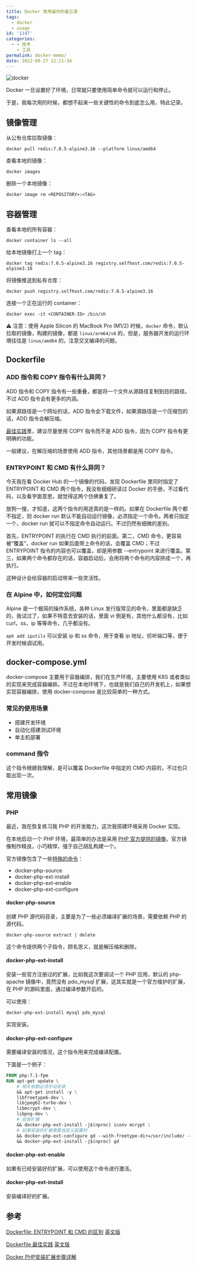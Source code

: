 ```yaml
---
title: Docker 常用操作的备忘录
tags:
  - docker
  - usage
id: '1147'
categories:
  - - 技术
    - 工具
permalink: docker-memo/
date: 2022-09-27 12:21:34
---
```


![docker](../images/2022/09/dockerlabs.jpeg)

Docker 一旦设置好了环境，日常就只要使用简单命令就可以运行和停止。

于是，我每次用的时候，都想不起来一些关键性的命令到底怎么用，特此记录。

<!--more-->

## 镜像管理

从公有仓库拉取镜像：

```shell
docker pull redis:7.0.5-alpine3.16 --platform linux/amd64
```

查看本地的镜像：

```shell
docker images
```

删除一个本地镜像：

```shell
docker image rm <REPOSITORY>:<TAG>
```

## 容器管理

查看本地的所有容器：

```shell
docker container ls --all
```

给本地镜像打上一个 tag：

```shell
docker tag redis:7.0.5-alpine3.16 registry.selfhost.com/redis:7.0.5-alpine3.16
```

将镜像推送到私有仓库：

```shell
docker push registry.selfhost.com/redis:7.0.5-alpine3.16
```

连接一个正在运行的 container：

```shell
docker exec -it <CONTAINER-ID> /bin/sh
```

⚠️ 注意：使用 Apple Silicon 的 MacBook Pro (M1/2) 时候，`docker` 命令，默认拉取的镜像，构建的镜像，都是 `linux/arm64/v8` 的，但是，服务器开发的运行环境往往是 `linux/amd64` 的，注意交叉编译的问题。

## Dockerfile

### ADD 指令和 COPY 指令有什么异同？

ADD 指令和 COPY 指令有一些重叠，都是将一个文件从源路径复制到目的路径。不过 ADD 指令会有更多的内涵。

如果源路径是一个网址的话，ADD 指令会下载文件，如果源路径是一个压缩包的话，ADD 指令会解压缩。

[最佳实践](https://docs.docker.com/develop/develop-images/dockerfile_best-practices/)里，建议尽量使用 COPY 指令而不是 ADD 指令，因为 COPY 指令有更明确的功能。

一般建议，在解压缩的场景使用 ADD 指令，其他场景都是用 COPY 指令。

### ENTRYPOINT 和 CMD 有什么异同？

今天我在看 Docker Hub 的一个镜像的代码，发现 Dockerfile 里同时指定了 ENTRYPOINT 和 CMD 两个指令，我没有细细研读过 Docker 的手册，不过看代码，以及看字面意思，就觉得这两个仿佛重复了。

放狗一搜，才知道，这两个指令的用途真的是一样的。如果在 Dockerfile 两个都不指定，则 docker run 默认不能自动运行镜像，必须指定一个命令。两者只指定一个，docker run 就可以不指定命令自动运行。不过仍然有细微的差别。

首先，ENTRYPOINT 的执行在 CMD 执行的前面。第二，CMD 命令，更容易被“覆盖”，docker run 如果后面带上命令的话，会覆盖 CMD；不过 ENTRYPOINT 指令的内容也可以覆盖，却是用参数 --entrypoint 来进行覆盖。第三，如果两个命令都存在的话，容器启动后，会用将两个命令的内容拼成一个，再执行。

这种设计会给容器的启动带来一些灵活性。

### 在 Alpine 中，如何定位问题

Alpine 是一个极简的操作系统，各种 Linux 发行版常见的命令，里面都是缺乏的，我试过了，如果不特意去安装的话，里面 vi 倒是有，其他什么都没有，比如 curl，ss，ip 等等命令，几乎都没有。

`apk add iputils` 可以安装 ip 和 ss 命令，用于查看 ip 地址，侦听端口等，便于开发时候调试用。


## docker-compose.yml

docker-compose 主要用于容器编排，我们在生产环境，主要使用 K8S 或者类似的实现来完成容器编排。不过在本地环境下，也就是我们自己的开发机上，如果想实现容器编排，使用 docker-compose 是比较简单的一种方式。

### 常见的使用场景

 - 搭建开发环境
 - 自动化搭建测试环境
 - 单主机部署

### command 指令

这个指令根据我理解，是可以覆盖 Dockerfile 中指定的 CMD 内容的，不过也只能出现一次。


## 常用镜像

### PHP

最近，我在恢复练习我 PHP 的开发能力，这次我搭建环境采用 Docker 实现。

在本地启动一个 PHP 环境，最简单的办法是采用 [PHP 官方提供的镜像](https://hub.docker.com/_/php)，官方镜像制作精良，小巧精悍，强于自己胡乱构建一个。

官方镜像包含了一些[特殊的命令](https://stackoverflow.com/questions/44603941/how-to-enable-pdo-mysql-in-the-php-docker-image)：

- docker-php-source
- docker-php-ext-install
- docker-php-ext-enable
- docker-php-ext-configure

#### docker-php-source

创建 PHP 源代码目录，主要是为了一些必须编译扩展的场景，需要依赖 PHP 的源代码。

```shell
docker-php-source extract | delete
```

这个命令提供两个子指令，顾名思义，就是解压缩和删除。

#### docker-php-ext-install

安装一些官方注册过的扩展，比如我这次要调试一个 PHP 应用，默认的 php-apache 镜像中，竟然没有 pdo_mysql 扩展，这其实就是一个官方维护的扩展，在 PHP 的源码里面，通过编译参数开启的。

可以使用：

```shell
docker-php-ext-install mysql pdo_mysql
```

实现安装。

#### docker-php-ext-configure

需要编译安装的情况，这个指令用来完成编译配置。

下面是一个例子：

```dockerfile
FROM php:7.1-fpm
RUN apt-get update \
    # 相关依赖必须手动安装
    && apt-get install -y \
    libfreetype6-dev \
    libjpeg62-turbo-dev \
    libmcrypt-dev \
    libpng-dev \
    # 安装扩展
    && docker-php-ext-install -j$(nproc) iconv mcrypt \
    # 如果安装的扩展需要自定义配置时
    && docker-php-ext-configure gd --with-freetype-dir=/usr/include/ --with-jpeg-dir=/usr/include/ \
    && docker-php-ext-install -j$(nproc) gd
```
#### docker-php-ext-enable

如果有已经安装好的扩展，可以使用这个命令进行激活。

#### docker-php-ext-install

安装编译好的扩展。

## 参考

[Dockerfile: ENTRYPOINT 和 CMD 的区别](https://zhuanlan.zhihu.com/p/30555962) [英文版](https://www.ctl.io/developers/blog/post/dockerfile-entrypoint-vs-cmd/)

[Dockerfile 最佳实践](https://yeasy.gitbook.io/docker_practice/appendix/best_practices) [英文版](https://docs.docker.com/develop/develop-images/dockerfile_best-practices/)

[Docker PHP安装扩展步骤详解](https://www.cnblogs.com/yinguohai/p/11329273.html)
